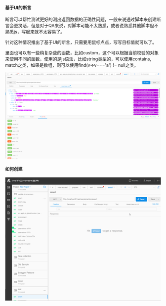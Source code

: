 #### 基于UI的断言

断言可以帮忙测试更好的测出返回数据的正确性问题，一般来说通过脚本来创建断言会更灵活，但是对于QA来说，对脚本可能不太熟悉，或者说熟悉其他脚本但不熟悉js，写起来就不太容易了。

针对这种情况推出了基于UI的断言，只需要用鼠标点点，写写目标值就可以了。

里面也可以有一些稍复杂些的函数，比如custom，这个可以根据当前校验的对象来使用不同的函数，使用的是js语法，比如string类型的，可以使用contains, match之类，如果是数组，则可以使用find(v=>v==='a') != null之类。

![](https://raw.githubusercontent.com/brookshi/images/master/Hitchhiker/assert.PNG)

#### 如何创建

![](https://raw.githubusercontent.com/brookshi/images/master/Hitchhiker/assert.gif)